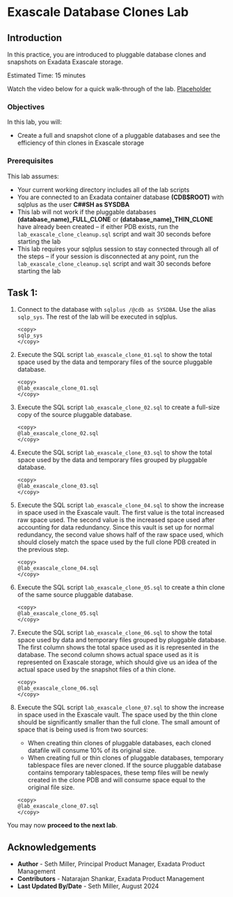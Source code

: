 # Exascale Database Clones Lab

## Introduction

In this practice, you are introduced to pluggable database clones and snapshots on Exadata Exascale storage.

Estimated Time: 15 minutes

Watch the video below for a quick walk-through of the lab.
[Placeholder]()

### Objectives

In this lab, you will:
* Create a full and snapshot clone of a pluggable databases and see the efficiency of thin clones in Exascale storage

### Prerequisites

This lab assumes:
* Your current working directory includes all of the lab scripts
* You are connected to an Exadata container database **(CDB$ROOT)** with sqlplus as the user **C##SH as SYSDBA**
* This lab will not work if the pluggable databases **(database\_name)\_FULL\_CLONE** or **(database\_name)\_THIN\_CLONE** have already been created – if either PDB exists, run the `lab_exascale_clone_cleanup.sql` script and wait 30 seconds before starting the lab
* This lab requires your sqlplus session to stay connected through all of the steps – if your session is disconnected at any point, run the `lab_exascale_clone_cleanup.sql` script and wait 30 seconds before starting the lab

## Task 1: 

1. Connect to the database with `sqlplus /@cdb as SYSDBA`. Use the alias `sqlp_sys`. The rest of the lab will be executed in sqlplus.

    ```text
    <copy>
    sqlp_sys
    </copy>
    ```

2. Execute the SQL script `lab_exascale_clone_01.sql` to show the total space used by the data and temporary files of the source pluggable database.

    ```text
    <copy>
    @lab_exascale_clone_01.sql
    </copy>
    ```

3. Execute the SQL script `lab_exascale_clone_02.sql` to create a full-size copy of the source pluggable database.

    ```text
    <copy>
    @lab_exascale_clone_02.sql
    </copy>
    ```

4. Execute the SQL script `lab_exascale_clone_03.sql` to show the total space used by the data and temporary files grouped by pluggable database.

    ```text
    <copy>
    @lab_exascale_clone_03.sql
    </copy>
    ```

5. Execute the SQL script `lab_exascale_clone_04.sql` to show the increase in space used in the Exascale vault. The first value is the total increased raw space used. The second value is the increased space used after accounting for data redundancy. Since this vault is set up for normal redundancy, the second value shows half of the raw space used, which should closely match the space used by the full clone PDB created in the previous step.

    ```text
    <copy>
    @lab_exascale_clone_04.sql
    </copy>
    ```

6. Execute the SQL script `lab_exascale_clone_05.sql` to create a thin clone of the same source pluggable database.

    ```text
    <copy>
    @lab_exascale_clone_05.sql
    </copy>
    ```

7. Execute the SQL script `lab_exascale_clone_06.sql` to show the total space used by data and temporary files grouped by pluggable database. The first column shows the total space used as it is represented in the database. The second column shows actual space used as it is represented on Exascale storage, which should give us an idea of the actual space used by the snapshot files of a thin clone.

    ```text
    <copy>
    @lab_exascale_clone_06.sql
    </copy>
    ```

8. Execute the SQL script `lab_exascale_clone_07.sql` to show the increase in space used in the Exascale vault. The space used by the thin clone should be significantly smaller than the full clone. The small amount of space that is being used is from two sources:
    * When creating thin clones of pluggable databases, each cloned datafile will consume 10% of its original size.
    * When creating full or thin clones of pluggable databases, temporary tablespace files are never cloned. If the source pluggable database contains temporary tablespaces, these temp files will be newly created in the clone PDB and will consume space equal to the original file size.

    ```text
    <copy>
    @lab_exascale_clone_07.sql
    </copy>
    ```

You may now **proceed to the next lab**.

## Acknowledgements
* **Author** - Seth Miller, Principal Product Manager, Exadata Product Management
* **Contributors** - Natarajan Shankar, Exadata Product Management
* **Last Updated By/Date** - Seth Miller, August 2024